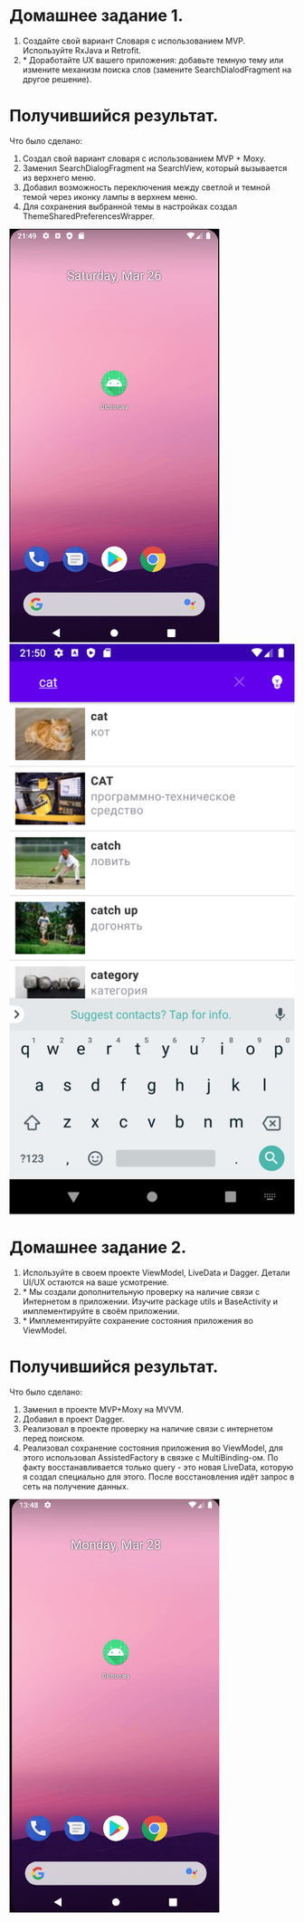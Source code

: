 # Домашнее задание 1.
1. Создайте свой вариант Словаря с использованием MVP. Используйте RxJava и Retrofit.
2. \* Доработайте UX вашего приложения: добавьте темную тему или измените механизм поиска слов (замените SearchDialodFragment на другое решение).

# Получившийся результат.

Что было сделано:
1. Создал свой вариант словаря с использованием MVP + Moxy. 
2. Заменил SearchDialogFragment на SearchView, который вызывается из верхнего меню.
3. Добавил возможность переключения между светлой и темной темой через иконку лампы в верхнем меню.
4. Для сохранения выбранной темы в настройках создал ThemeSharedPreferencesWrapper. 

![homework01_1](images/homework01_1.gif) 
![homework01_2](images/homework01_2.png) 

# Домашнее задание 2.
1. Используйте в своем проекте ViewModel, LiveData и Dagger. Детали UI/UX остаются на ваше усмотрение.
2. \* Мы создали дополнительную проверку на наличие связи с Интернетом в приложении. Изучите package utils и BaseActivity и имплементируйте в своём приложении.
3. \* Имплементируйте сохранение состояния приложения во ViewModel.

# Получившийся результат.

Что было сделано:
1. Заменил в проекте MVP+Moxy на MVVM.
2. Добавил в проект Dagger.
3. Реализовал в проекте проверку на наличие связи с интернетом перед поиском.
4. Реализовал сохранение состояния приложения во ViewModel, для этого использовал AssistedFactory в связке с MultiBinding-ом. По факту восстанавливается только query - это новая LiveData, которую я создал специально для этого. После восстановления идёт запрос в сеть на получение данных. 

![homework02_1](images/homework02_1.gif) 
